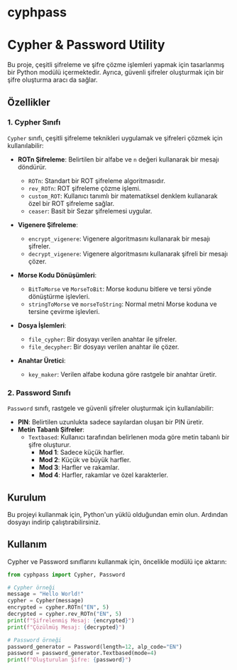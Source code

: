 # cyphpass
# Cypher & Password Utility

Bu proje, çeşitli şifreleme ve şifre çözme işlemleri yapmak için tasarlanmış bir Python modülü içermektedir. Ayrıca, güvenli şifreler oluşturmak için bir şifre oluşturma aracı da sağlar.

## Özellikler

### 1. Cypher Sınıfı
`Cypher` sınıfı, çeşitli şifreleme teknikleri uygulamak ve şifreleri çözmek için kullanılabilir:

- **ROTn Şifreleme**: Belirtilen bir alfabe ve `n` değeri kullanarak bir mesajı döndürür. 
  - `ROTn`: Standart bir ROT şifreleme algoritmasıdır.
  - `rev_ROTn`: ROT şifreleme çözme işlemi.
  - `custom_ROT`: Kullanıcı tanımlı bir matematiksel denklem kullanarak özel bir ROT şifreleme sağlar.
  - `ceaser`: Basit bir Sezar şifrelemesi uygular.

- **Vigenere Şifreleme**: 
  - `encrypt_vigenere`: Vigenere algoritmasını kullanarak bir mesajı şifreler.
  - `decrypt_vigenere`: Vigenere algoritmasını kullanarak şifreli bir mesajı çözer.

- **Morse Kodu Dönüşümleri**:
  - `BitToMorse` ve `MorseToBit`: Morse kodunu bitlere ve tersi yönde dönüştürme işlevleri.
  - `stringToMorse` ve `morseToString`: Normal metni Morse koduna ve tersine çevirme işlevleri.

- **Dosya İşlemleri**:
  - `file_cypher`: Bir dosyayı verilen anahtar ile şifreler.
  - `file_decypher`: Bir dosyayı verilen anahtar ile çözer.

- **Anahtar Üretici**:
  - `key_maker`: Verilen alfabe koduna göre rastgele bir anahtar üretir.

### 2. Password Sınıfı
`Password` sınıfı, rastgele ve güvenli şifreler oluşturmak için kullanılabilir:

- **PIN**: Belirtilen uzunlukta sadece sayılardan oluşan bir PIN üretir.
- **Metin Tabanlı Şifreler**: 
  - `Textbased`: Kullanıcı tarafından belirlenen moda göre metin tabanlı bir şifre oluşturur.
    - **Mod 1**: Sadece küçük harfler.
    - **Mod 2**: Küçük ve büyük harfler.
    - **Mod 3**: Harfler ve rakamlar.
    - **Mod 4**: Harfler, rakamlar ve özel karakterler.

## Kurulum

Bu projeyi kullanmak için, Python'un yüklü olduğundan emin olun. Ardından dosyayı indirip çalıştırabilirsiniz.

## Kullanım

Cypher ve Password sınıflarını kullanmak için, öncelikle modülü içe aktarın:

```python
from cyphpass import Cypher, Password

# Cypher örneği
message = "Hello World!"
cypher = Cypher(message)
encrypted = cypher.ROTn("EN", 5)
decrypted = cypher.rev_ROTn("EN", 5)
print(f"Şifrelenmiş Mesaj: {encrypted}")
print(f"Çözülmüş Mesaj: {decrypted}")

# Password örneği
password_generator = Password(length=12, alp_code="EN")
password = password_generator.Textbased(mode=4)
print(f"Oluşturulan Şifre: {password}")
